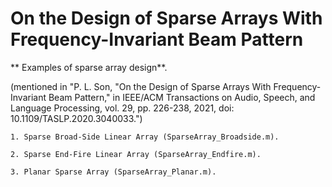 # On the Design of Sparse Arrays With Frequency-Invariant Beam Pattern

** Examples of sparse array design**.

(mentioned in "P. L. Son, "On the Design of Sparse Arrays With Frequency-Invariant Beam Pattern," in IEEE/ACM Transactions on Audio, Speech, and Language Processing, vol. 29, pp. 226-238, 2021, doi: 10.1109/TASLP.2020.3040033.")

    1. Sparse Broad-Side Linear Array (SparseArray_Broadside.m).
    
    2. Sparse End-Fire Linear Array (SparseArray_Endfire.m).
    
    3. Planar Sparse Array (SparseArray_Planar.m).
    